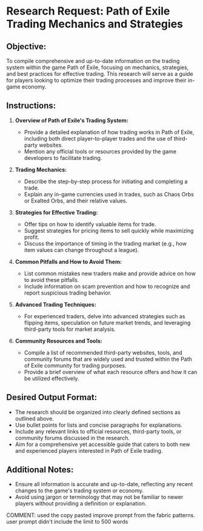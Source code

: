 
# Research Request: Path of Exile Trading Mechanics and Strategies

## Objective:
To compile comprehensive and up-to-date information on the trading system within the game Path of Exile, focusing on mechanics, strategies, and best practices for effective trading. This research will serve as a guide for players looking to optimize their trading processes and improve their in-game economy.

## Instructions:

1. **Overview of Path of Exile's Trading System:**
   - Provide a detailed explanation of how trading works in Path of Exile, including both direct player-to-player trades and the use of third-party websites.
   - Mention any official tools or resources provided by the game developers to facilitate trading.

2. **Trading Mechanics:**
   - Describe the step-by-step process for initiating and completing a trade.
   - Explain any in-game currencies used in trades, such as Chaos Orbs or Exalted Orbs, and their relative values.

3. **Strategies for Effective Trading:**
   - Offer tips on how to identify valuable items for trade.
   - Suggest strategies for pricing items to sell quickly while maximizing profit.
   - Discuss the importance of timing in the trading market (e.g., how item values can change throughout a league).

4. **Common Pitfalls and How to Avoid Them:**
   - List common mistakes new traders make and provide advice on how to avoid these pitfalls.
   - Include information on scam prevention and how to recognize and report suspicious trading behavior.

5. **Advanced Trading Techniques:**
   - For experienced traders, delve into advanced strategies such as flipping items, speculation on future market trends, and leveraging third-party tools for market analysis.

6. **Community Resources and Tools:**
   - Compile a list of recommended third-party websites, tools, and community forums that are widely used and trusted within the Path of Exile community for trading purposes.
   - Provide a brief overview of what each resource offers and how it can be utilized effectively.

## Desired Output Format:
- The research should be organized into clearly defined sections as outlined above.
- Use bullet points for lists and concise paragraphs for explanations.
- Include any relevant links to official resources, third-party tools, or community forums discussed in the research.
- Aim for a comprehensive yet accessible guide that caters to both new and experienced players interested in Path of Exile trading.

## Additional Notes:
- Ensure all information is accurate and up-to-date, reflecting any recent changes to the game's trading system or economy.
- Avoid using jargon or terminology that may not be familiar to newer players without providing a definition or explanation.

COMMENT: used the copy pasted improve prompt from the fabric patterns. user prompt didn't include the limit to 500 words
